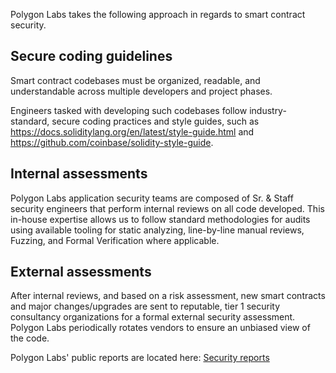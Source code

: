 Polygon Labs takes the following approach in regards to smart contract security.

## Secure coding guidelines

Smart contract codebases must be organized, readable, and understandable across multiple developers and project phases.

Engineers tasked with developing such codebases follow industry-standard, secure coding practices and style guides, such as https://docs.soliditylang.org/en/latest/style-guide.html and https://github.com/coinbase/solidity-style-guide.

## Internal assessments

Polygon Labs application security teams are composed of Sr. & Staff security engineers that perform internal reviews on all code developed. This in-house expertise allows us to follow standard methodologies for audits using available tooling for static analyzing, line-by-line manual reviews, Fuzzing, and Formal Verification where applicable.

## External assessments

After internal reviews, and based on a risk assessment, new smart contracts and major changes/upgrades are sent to reputable, tier 1 security consultancy organizations for a formal external security assessment. Polygon Labs periodically rotates vendors to ensure an unbiased view of the code.

Polygon Labs' public reports are located here: [Security reports](reports.md)
